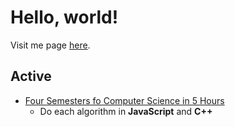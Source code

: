 # Hello, world!

Visit me page [here](https://caestrada.github.io/).

## Active
* [Four Semesters fo Computer Science in 5 Hours](https://frontendmasters.com/courses/computer-science/)
  * Do each algorithm in **JavaScript** and **C++**
